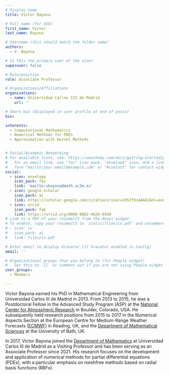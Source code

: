 ```yaml
---
# Display name
title: Víctor Bayona

# Full name (for SEO)
first_name: Víctor
last_name: Bayona

# Username (this should match the folder name)
authors:
  - V. Bayona

# Is this the primary user of the site?
superuser: false

# Role/position
role: Associate Professor

# Organizations/Affiliations
organizations:
  - name: Universidad Carlos III de Madrid
    url: ''

# Short bio (displayed in user profile at end of posts)
bio: 

interests:
  - Computational Mathematics
  - Numerical Methods for PDEs
  - Approximation with Kernel Methods


# Social/Academic Networking
# For available icons, see: https://wowchemy.com/docs/getting-started/page-builder/#icons
#   For an email link, use "fas" icon pack, "envelope" icon, and a link in the
#   form "mailto:your-email@example.com" or "#contact" for contact widget.
social:
  - icon: envelope
    icon_pack: fas
    link: 'mailto:vbayona@math.uc3m.es'
  - icon: google-scholar
    icon_pack: ai
    link: https://scholar.google.com/citations?user=CHS2fOcAAAAJ&hl=en&oi=ao
  - icon: orcid
    icon_pack: fab
    link: https://orcid.org/0000-0002-9626-0450
# Link to a PDF of your resume/CV from the About widget.
# To enable, copy your resume/CV to `static/files/cv.pdf` and uncomment the lines below.
# - icon: cv
#   icon_pack: ai
#   link: files/cv.pdf

# Enter email to display Gravatar (if Gravatar enabled in Config)
email: ''

# Organizational groups that you belong to (for People widget)
#   Set this to `[]` or comment out if you are not using People widget.
user_groups:
  - Members

---
```


Víctor Bayona earned his PhD in Mathematical Engineering from Universidad Carlos III de Madrid in 2013. From 2013 to 2015, he was a Postdoctoral Fellow in the Advanced Study Program (ASP) at the [National Center for Atmospheric Research](https://ncar.ucar.edu/) in Boulder, Colorado, USA. He subsequently held research positions from 2015 to 2017 in the Numerical Aspects Section at the European Centre for Medium-Range Weather Forecasts ([ECMWF](https://www.ecmwf.int/)) in Reading, UK, and the [Department of Mathematical Sciences](https://www.bath.ac.uk/departments/department-of-mathematical-sciences/) at the University of Bath, UK.

In 2017, Víctor Bayona joined the [Department of Mathematics](https://www.uc3m.es/departamento-matematicas/inicio) at Universidad Carlos III de Madrid as a Visiting Professor and has been serving as an Associate Professor since 2021. His research focuses on the development and application of numerical methods for partial differential equations (PDEs), with a particular emphasis on meshfree methods based on radial basis functions (RBFs).
